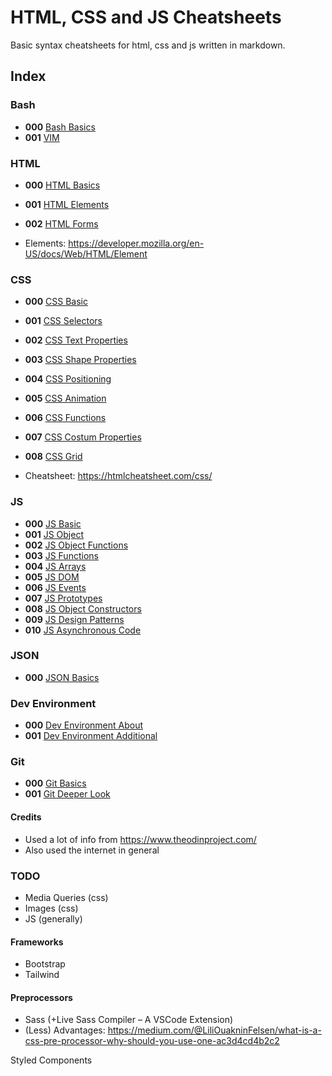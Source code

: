 # HTML, CSS and JS Cheatsheets
Basic syntax cheatsheets for html, css and js written in markdown.

## Index

### Bash

- **000**  [Bash Basics](bash_000_basic.md)
- **001**  [VIM](bash_000_vim.md)

### HTML

- **000**  [HTML Basics](html_000_basic.md)
- **001**  [HTML Elements](html_001_elements.md)
- **002**  [HTML Forms](html_002_forms.md)

- Elements: https://developer.mozilla.org/en-US/docs/Web/HTML/Element

### CSS

- **000**  [CSS Basic](css_000_basic.md)
- **001**  [CSS Selectors](css_001_selectors.md)
- **002**  [CSS Text Properties](css_002_text_properties.md)
- **003**  [CSS Shape Properties](css_003_shape_properties.md)
- **004**  [CSS Positioning](css_004_positioning.md)
- **005**  [CSS Animation](css_005_animation.md)
- **006**  [CSS Functions](css_006_functions.md)
- **007**  [CSS Costum Properties](css_007_costum_properties.md)
- **008**  [CSS Grid](css_008_grid.md)


- Cheatsheet: https://htmlcheatsheet.com/css/

### JS
- **000**  [JS Basic](js_000_basic.md)
- **001**  [JS Object](js_001_object.md)
- **002**  [JS Object Functions](js_002_object_functions.md)
- **003**  [JS Functions](js_003_functions.md)
- **004**  [JS Arrays](js_004_arrays.md)
- **005**  [JS DOM](js_005_dom.md)
- **006**  [JS Events](js_006_events.md)
- **007**  [JS Prototypes](js_007_prototype.md)
- **008**  [JS Object Constructors](js_009_object_constructors.md)
- **009**  [JS Design Patterns](js_009_design_patterns.md)
- **010**  [JS Asynchronous Code](js_010_asynchronous_code.md)

### JSON
- **000**  [JSON Basics](json_000_basics.md)

### Dev Environment

- **000**  [Dev Environment About](dev_environment_000_about.md)
- **001**  [Dev Environment Additional](dev_environment_001_additional.md)


### Git

- **000** [Git Basics](git_000_basics.md)
- **001** [Git Deeper Look](git_001_deeper_look.md)

#### Credits

- Used a lot of info from https://www.theodinproject.com/
- Also used the internet in general

### TODO
- Media Queries (css)
- Images (css)
- JS (generally)

#### Frameworks
- Bootstrap
- Tailwind

#### Preprocessors
- Sass (+Live Sass Compiler – A VSCode Extension)
- (Less)
Advantages: https://medium.com/@LiliOuakninFelsen/what-is-a-css-pre-processor-why-should-you-use-one-ac3d4cd4b2c2


Styled Components
